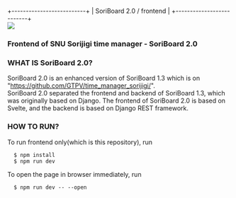 +--------------------------+
| SoriBoard 2.0 / frontend |
+--------------------------+  
<a href="https://kit.svelte.dev/"><img src="https://img.shields.io/badge/Svelte-4A4A55?style=for-the-badge&logo=svelte&logoColor=FF3E00"/></a>

### Frontend of SNU Sorijigi time manager - SoriBoard 2.0

### WHAT IS SoriBoard 2.0?

SoriBoard 2.0 is an enhanced version of SoriBoard 1.3 which is on
"https://github.com/GTPV/time_manager_sorijigi/".  
SoriBoard 2.0 separated the frontend and backend of SoriBoard 1.3,
which was originally based on Django. The frontend of SoriBoard 2.0 is
based on Svelte, and the backend is based on Django REST framework.

### HOW TO RUN?

To run frontend only(which is this repository), run

```
  $ npm install
  $ npm run dev
```

To open the page in browser immediately, run

```
  $ npm run dev -- --open
```
